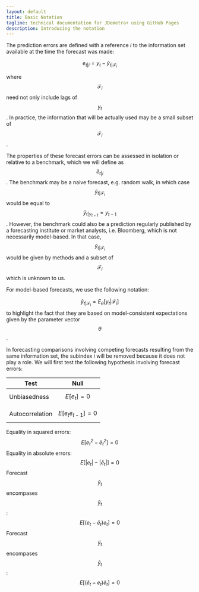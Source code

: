 ```yaml
---
layout: default
title: Basic Notation
tagline: technical documentation for JDemetra+ using GitHub Pages
description: Introducing the notation
---
```


The prediction errors are defined with a reference $i$ to the information set available at the time the forecast was made: 

$$ e_{t|i}=y_{t}-\hat{y}_{t|\mathcal{F}_{i}}$$ 
 
where $$ \mathcal{F}_{i} $$ need not only include lags of $$ y_{t} $$. 
In practice, the information that will be actually used may be a small subset of $$ \mathcal{F}_{i} $$.

 
The properties of these forecast errors can be assessed in isolation or relative to a benchmark, 
which we will define as $$ \breve{e}_{t|i} $$.  The benchmark may be a naive forecast, e.g. random walk, 
in which case  $$ \breve{y}_{t|\mathcal{F}_{i}} $$ would be equal to  $$ \breve{y}_{t|y_{t-1}}=y_{t-1} $$. 
However, the benchmark could also be a prediction regularly published by a forecasting institute or market analysts, 
i.e. Bloomberg, which is not necessarily model-based. In that case, $$ \breve{y}_{t|\mathcal{F}_{i}} $$ 
would be given by methods and a subset of $$ \mathcal{F}_{i} $$ which is unknown to us.

For model-based forecasts, we use the following notation:

$$ \hat{y}_{t|\mathcal{F}_{i}}=E_{\theta}[y_{t}|\mathcal{F}_{i}] $$ 
to highlight the fact that they are based on model-consistent 
expectations given by the parameter vector $$ \theta $$ .  
 

In forecasting comparisons involving competing forecasts resulting from the same information set, the subindex $i$ will be removed because it does not play a role. We will first test the following hypothesis involving forecast errors: 

|   Test	|Null   	|
|---	|---	|
|   Unbiasedness	| $$ E[e_{t}]=0  $$	|
|   Autocorrelation	| $$ E[e_{t}e_{t-1}]=0 $$    	|




Equality  in  squared  errors:   $$ E[e^2_{t}-\breve{e}^2_{t}]=0  $$
Equality in  absolute  errors:   $$ E[|e_{t}|-|\breve{e}_{t}|]=0   $$
Forecast  $$ \hat{y}_{t} $$  encompases   $$ \breve{y}_{t} $$ :   $$ E[(e_{t}-\breve{e}_{t})e_{t}]=0  $$
Forecast   $$\breve{y}_{t}$$   encompases   $$ \hat{y}_{t} $$ :   $$ E[(\breve{e}_{t}-e_{t})\breve{e}_{t}]=0 $$
 